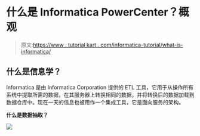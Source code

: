# 什么是 Informatica PowerCenter？概观

> 原文:[https://www . tutorial kart . com/informatica-tutorial/what-is-informatica/](https://www.tutorialkart.com/informatica-tutorial/what-is-informatica/)

## 什么是信息学？

Informatica 是由 Informatica Corporation 提供的 ETL 工具，它用于从操作所有系统中提取所需的数据，在其服务器上转换相同的数据，并将转换后的数据加载到数据仓库中。现在一天的信息也被用作一个集成工具，它是面向服务的架构。

**什么是数据抽取？**

[![](../Images/925da31b32d6bc3827932f6c8afb11bb.png)](https://www.tutorialkart.com/)